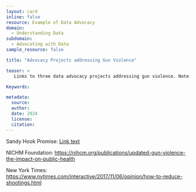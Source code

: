 ```yaml
---
layout: card
inline: false
resource: Example of Data Advocacy
domain:
  - Understanding Data
subdomain:
  - Advocating with Data
sample_resource: false

title: "Advocacy Projects addressing Gun Violence"

teaser: >
   Links to three data advocacy projects addressing gun violence. Note: These projects are included in the activity titled “Rhetorical Analysis of Data Advocacy Projects,” which can be accessed in the DA4All toolkit under the Advocating with Data subdomain.

Keywords:

metadata:
  source: 
  author: 
  date: 2024
  license: 
  citation: 
---
```

Sandy Hook Promise: [Link text](https://www.sandyhookpromise.org/)

NICHM Foundation: https://nihcm.org/publications/updated-gun-violence-the-impact-on-public-health

New York Times:
https://www.nytimes.com/interactive/2017/11/06/opinion/how-to-reduce-shootings.html
